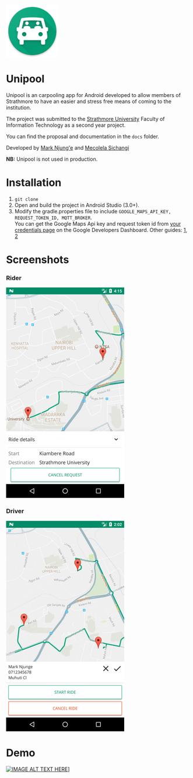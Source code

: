 ![alt text](/images/icon.png)

 # Unipool

Unipool is an carpooling app for Android developed to allow members of Strathmore to have an easier and 
stress free means of coming to the institution.  

The project was submitted to the [Strathmore University](http://www.strathmore.edu/) Faculty of Information Technology as a second year project.

You can find the proposal and documentation in the `docs` folder.

Developed by [Mark Njung'e](https://github.com/MarkNjunge) and [Mecolela Sichangi](https://github.com/Sichangime)

**NB:** Unipool is not used in production.

# Installation
1. `git clone `
2. Open and build the project in Android Studio (3.0+).
3. Modify the gradle.properties file to include `GOOGLE_MAPS_API_KEY, REQUEST_TOKEN_ID, MQTT_BROKER`.  
  You can get the Google Maps Api key and request token id from [your credentials page](https://console.developers.google.com/apis/credentials) on the Google Developers Dashboard. Other guides: [1](https://developers.google.com/maps/documentation/android-api/signup#detailed-guides), [2](https://developers.google.com/identity/sign-in/android/start-integrating#get_your_backend_servers_oauth_20_client_id)

# Screenshots
### Rider
![alt text](/images/rider.png)

### Driver
![alt text](/images/driver.png)

# Demo
[![IMAGE ALT TEXT HERE](https://img.youtube.com/vi/pY5Utpqnvd8/0.jpg)](https://www.youtube.com/watch?v=pY5Utpqnvd8)]
